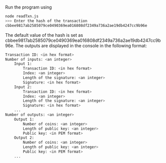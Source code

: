 Run the program using  

```bash
node readTxn.js
>>> Enter the hash of the transaction
cbbee9817ab2585079ce0490369ea016808df2349a736a2ae19db4247cc9b96e
```

The default value of the hash is set as cbbee9817ab2585079ce0490369ea016808df2349a736a2ae19db4247cc9b96e.
The outputs are displayed in the console in the following format:  

```bash
Transaction ID: <in hex format>  
Number of inputs: <an integer>  
    Input 1:  
        Transaction ID: <in hex format>  
        Index: <an integer>  
        Length of the signature: <an integer>  
        Signature: <in hex format>  
    Input 2:  
        Transaction ID: <in hex format>  
        Index: <an integer>  
        Length of the signature: <an integer>  
        Signature: <in hex format>  
    ...  
Number of outputs: <an integer>  
    Output 1:  
        Number of coins: <an integer>  
        Length of public key: <an integer>  
        Public key: <in PEM format>  
    Output 2:  
        Number of coins: <an integer>  
        Length of public key: <an integer>  
        Public key: <in PEM format>  
    ...  
```
